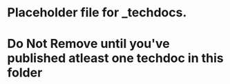 # Placeholder file for _techdocs.
# Do Not Remove until you've published atleast one techdoc in this folder
